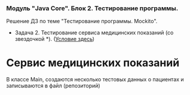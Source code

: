 ﻿### Модуль "Java Core". Блок 2. Тестирование программы. 
Решение ДЗ по теме "Тестирование программы. Mockito".

* Задача 2. Тестирование сервиса медицинских показаний  (со звездочкой *). ([Условие здесь](https://github.com/netology-code/jd-homeworks/blob/master/mocks/task2/README.md))


# Сервис медицинских показаний

В классе Main, создаются несколько тестовых данных о пациентах и записываются в файл (репозиторий)
